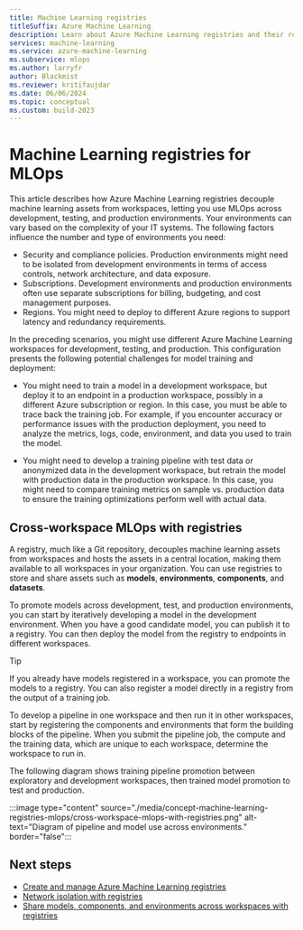 ```yaml
---
title: Machine Learning registries
titleSuffix: Azure Machine Learning
description: Learn about Azure Machine Learning registries and their role in scaling MLOps across different environments.
services: machine-learning
ms.service: azure-machine-learning
ms.subservice: mlops
ms.author: larryfr
author: Blackmist
ms.reviewer: kritifaujdar
ms.date: 06/06/2024
ms.topic: conceptual
ms.custom: build-2023
---
```


# Machine Learning registries for MLOps

This article describes how Azure Machine Learning registries decouple machine learning assets from workspaces, letting you use MLOps across development, testing, and production environments. Your environments can vary based on the complexity of your IT systems. The following factors influence the number and type of environments you need:

- Security and compliance policies. Production environments might need to be isolated from development environments in terms of access controls, network architecture, and data exposure.
- Subscriptions. Development environments and production environments often use separate subscriptions for billing, budgeting, and cost management purposes.
- Regions. You might need to deploy to different Azure regions to support latency and redundancy requirements.

In the preceding scenarios, you might use different Azure Machine Learning workspaces for development, testing, and production. This configuration presents the following potential challenges for model training and deployment:

- You might need to train a model in a development workspace, but deploy it to an endpoint in a production workspace, possibly in a different Azure subscription or region. In this case, you must be able to trace back the training job. For example, if you encounter accuracy or performance issues with the production deployment, you need to analyze the metrics, logs, code, environment, and data you used to train the model.

- You might need to develop a training pipeline with test data or anonymized data in the development workspace, but retrain the model with production data in the production workspace. In this case, you might need to compare training metrics on sample vs. production data to ensure the training optimizations perform well with actual data.

## Cross-workspace MLOps with registries

A registry, much like a Git repository, decouples machine learning assets from workspaces and hosts the assets in a central location, making them available to all workspaces in your organization. You can use registries to store and share assets such as __models__, __environments__, __components__, and __datasets__.

To promote models across development, test, and production environments, you can start by iteratively developing a model in the development environment. When you have a good candidate model, you can publish it to a registry. You can then deploy the model from the registry to endpoints in different workspaces.

> [!TIP]
> If you already have models registered in a workspace, you can promote the models to a registry. You can also register a model directly in a registry from the output of a training job.

To develop a pipeline in one workspace and then run it in other workspaces, start by registering the components and environments that form the building blocks of the pipeline. When you submit the pipeline job, the compute and the training data, which are unique to each workspace, determine the workspace to run in.

The following diagram shows training pipeline promotion between exploratory and development workspaces, then trained model promotion to test and production.

:::image type="content" source="./media/concept-machine-learning-registries-mlops/cross-workspace-mlops-with-registries.png" alt-text="Diagram of pipeline and model use across environments." border="false":::

## Next steps

- [Create and manage Azure Machine Learning registries](./how-to-manage-registries.md)
- [Network isolation with registries](./how-to-registry-network-isolation.md)
- [Share models, components, and environments across workspaces with registries](./how-to-share-models-pipelines-across-workspaces-with-registries.md)
